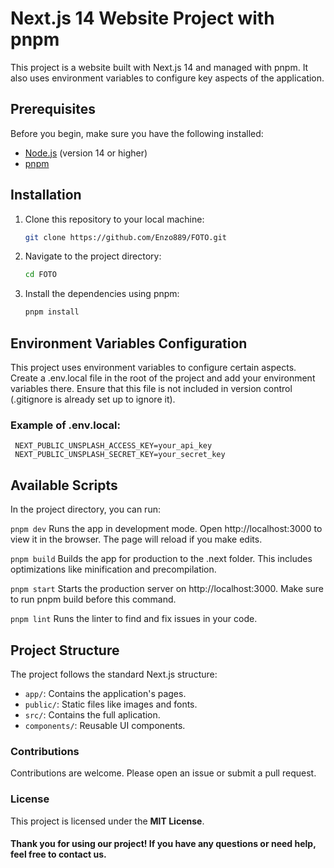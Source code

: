 # Next.js 14 Website Project with pnpm

This project is a website built with Next.js 14 and managed with pnpm. It also uses environment variables to configure key aspects of the application.

## Prerequisites

Before you begin, make sure you have the following installed:

- [Node.js](https://nodejs.org/) (version 14 or higher)
- [pnpm](https://pnpm.io/)

## Installation

1. Clone this repository to your local machine:

   ```bash
   git clone https://github.com/Enzo889/FOTO.git
   ```

2. Navigate to the project directory:
   ```bash
   cd FOTO
   ```
3. Install the dependencies using pnpm:
   ```bash
   pnpm install
   ```

## Environment Variables Configuration

This project uses environment variables to configure certain aspects. Create a .env.local file in the root of the project and add your environment variables there. Ensure that this file is not included in version control (.gitignore is already set up to ignore it).

### Example of .env.local:

```plaintext
 NEXT_PUBLIC_UNSPLASH_ACCESS_KEY=your_api_key
 NEXT_PUBLIC_UNSPLASH_SECRET_KEY=your_secret_key
```

## Available Scripts

In the project directory, you can run:

`pnpm dev`
Runs the app in development mode.
Open http://localhost:3000 to view it in the browser. The page will reload if you make edits.

`pnpm build`
Builds the app for production to the .next folder.
This includes optimizations like minification and precompilation.

`pnpm start`
Starts the production server on http://localhost:3000.
Make sure to run pnpm build before this command.

`pnpm lint`
Runs the linter to find and fix issues in your code.

## Project Structure

The project follows the standard Next.js structure:

- `app/`: Contains the application's pages.
- `public/`: Static files like images and fonts.
- `src/`: Contains the full aplication.
- `components/`: Reusable UI components.

### Contributions

Contributions are welcome. Please open an issue or submit a pull request.

### License

This project is licensed under the **MIT License**.

#### Thank you for using our project! If you have any questions or need help, feel free to contact us.
